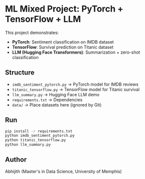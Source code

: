 # ML Mixed Project: PyTorch + TensorFlow + LLM

This project demonstrates:
- **PyTorch**: Sentiment classification on IMDB dataset
- **TensorFlow**: Survival prediction on Titanic dataset
- **LLM (Hugging Face Transformers)**: Summarization + zero-shot classification

## Structure
- `imdb_sentiment_pytorch.py` → PyTorch model for IMDB reviews
- `titanic_tensorflow.py` → TensorFlow model for Titanic survival
- `llm_summary.py` → Hugging Face LLM demo
- `requirements.txt` → Dependencies
- `data/` → Place datasets here (ignored by Git)

## Run
```bash
pip install -r requirements.txt
python imdb_sentiment_pytorch.py
python titanic_tensorflow.py
python llm_summary.py
```

## Author
Abhijith (Master's in Data Science, University of Memphis)
